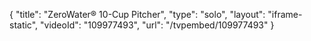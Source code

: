 {
    "title": "ZeroWater&reg; 10-Cup Pitcher",
    "type": "solo",
    "layout": "iframe-static",
    "videoId": "109977493",
    "url": "\/tvpembed\/109977493"
}